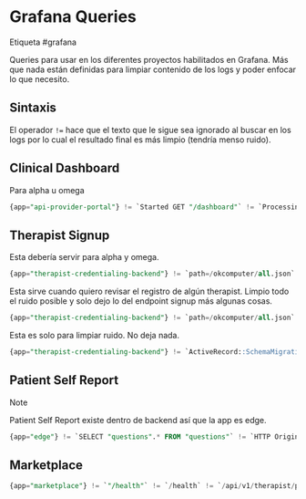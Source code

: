 # Grafana Queries

Etiqueta #grafana

Queries para usar en los diferentes proyectos habilitados en Grafana. Más que nada están definidas para limpiar contenido de los logs y poder enfocar lo que necesito.

## Sintaxis

El operador `!=` hace que el texto que le sigue sea ignorado al buscar en los logs por lo cual el resultado final es más limpio (tendría menso ruido).

## Clinical Dashboard

Para alpha u omega
```sql
{app="api-provider-portal"} != `Started GET "/dashboard"` != `Processing by DashboardController` != `Completed 200 OK` != `Sending envelope with items`
```

## Therapist Signup

Esta debería servir para alpha y omega.
```sql
{app="therapist-credentialing-backend"} != `path=/okcomputer/all.json` != `schema_migrations` != `SELECT "questions".* FROM "questions"` != `UPDATE "answers" SET "content"` != `SELECT "therapists".* FROM "therapists"` != `HTTP Origin header` != `INSERT INTO "answers"`
```

Esta sirve cuando quiero revisar el registro de algún therapist. Limpio todo el ruido posible y solo dejo lo del endpoint signup más algunas cosas.
```sql
{app="therapist-credentialing-backend"} != `path=/okcomputer/all.json` != `schema_migrations` != `SELECT "questions".* FROM "questions"` != `UPDATE "answers" SET "content"` != `SELECT "therapists".* FROM "therapists"` != `HTTP Origin header` != `INSERT INTO "answers"` != `INSERT INTO "credentialing_informations"` != `INSERT INTO "work_records"` != `INSERT INTO "immunizations"` != `INSERT INTO "preferences"` != `INSERT INTO "npi_and_caqh_applications"` != `INSERT INTO "professional_histories"` != `INSERT INTO "personal_references"` != `INSERT INTO "medicare_requirements"` != `INSERT INTO "payouts"` != `Can't verify CSRF token authenticity` != `SELECT` != `UPDATE` != `[ActiveJob]` != `Therapist Update` != `[REFERENCES]` != `TRANSACTION` != `method=GET` != `method=PUT` != `[HUBSPOT]` != `File Upload` != `[DATE_TRANSFORMATION]` != `Warning File upload` != `class=Hubspot` != `class=ProfessionalReference` != `Couldn't connect reference for` != `class=ActionMailer`
```

Esta es solo para limpiar ruido. No deja nada.
```sql
{app="therapist-credentialing-backend"} != `ActiveRecord::SchemaMigration Pluck` != `okcomputer/all.json` != `Therapist Load` != `Alias Load` != `WorkRecord Load` != `WorkGap Load` != `Immunization Load` != `CredentialingInformation Load` != `Payout Load` != `HTTP Origin header` != `DATE_TRANSFORMATION` != `Question Load` != `Setting Load` != `Warning File` != `License Load` != `Preference Load` != `Answer Load` != `MedicareRequirement Load` != `[HUBSPOT] sync` != `path=/v1/cities` != `path=/v1/states` != `path=/v1/countries` != `path=/v1/therapists` != `path=/v1/questions` != `HubspotPersonalInformationWorker` != `HubspotImmunizationWorker` != `HubspotCredentialingInformationWorker` != `HubspotProfessionalHistoryWorker` != `HubspotPreferenceWorker` != `SELECT "professional_histories"` != `Answer Pluck` != `PersonalReference Load` != `License Exists?` != `License Pluck` != `NpiAndCaqhApplication Load` != `Answer Update` != `HubspotMedicareRequirementWorker` != `File Upload` != `Therapist Update` != `HubspotProfessionalReferenceWorker` != `Preference Update` != `HubspotNpiAndCaqhWorker` != `INSERT INTO "answers"` != `COMMIT` != `BEGIN` != `HubspotPayoutWorker` != `sidekiq-7.0.2` != `Alias Count` != `ProfessionalHistory Update` != `ServiceState Load` != `activesupport` != `CredentialingInformation Create` != `Therapist Create` != `HubspotSubmitFormWorker` != `WARN --`
```


## Patient Self Report

> [!Note]
> Patient Self Report existe dentro de backend así que la app es edge.

```sql
{app="edge"} != `SELECT "questions".* FROM "questions"` != `HTTP Origin header` != `Can't verify CSRF token authenticity.` != `Answer Pluck` != `Answer Count` != `Form Load` != `Answer Load` != `Question Pluck` != `PainSpot Pluck`
```


## Marketplace

```sql
{app="marketplace"} != `"/health"` != `/health` != `/api/v1/therapist/ping` != `/var/cache/nginx`
```